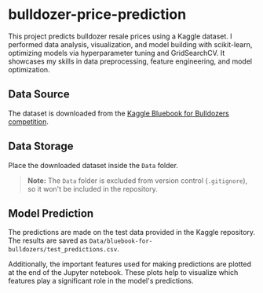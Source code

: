 # bulldozer-price-prediction
This project predicts bulldozer resale prices using a Kaggle dataset. I performed data analysis, visualization, and model building with scikit-learn, optimizing models via hyperparameter tuning and GridSearchCV. It showcases my skills in data preprocessing, feature engineering, and model optimization.

## Data Source  
The dataset is downloaded from the [Kaggle Bluebook for Bulldozers competition](https://www.kaggle.com/c/bluebook-for-bulldozers/data).  

## Data Storage  
Place the downloaded dataset inside the `Data` folder.  
> **Note:** The `Data` folder is excluded from version control (`.gitignore`), so it won't be included in the repository.  

## Model Prediction  
The predictions are made on the test data provided in the Kaggle repository. The results are saved as `Data/bluebook-for-bulldozers/test_predictions.csv`.  

Additionally, the important features used for making predictions are plotted at the end of the Jupyter notebook. These plots help to visualize which features play a significant role in the model's predictions.
